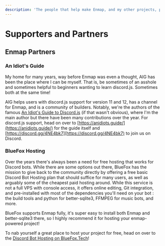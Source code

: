 ```yaml
---
description: 'The people that help make Enmap, and my other projects, possible!'
---
```


# Supporters and Partners

## Enmap Partners

### An Idiot's Guide

My home for many years, way before Enmap was even a thought, AIG has been the place where I can be myself. That is, be sometimes of an asshole and sometimes helpful to beginners wanting to learn discord.js. Sometimes both at the same time! 

AIG helps users with discord.js support for version 11 and 12, has a channel for Enmap, and is a community of builders. Notably, we're the authors of the famous [An Idiot's Guide to Discord.js](https://anidiots.guide/) \(if that wasn't obvious\), where I'm the main author but there have been many contributions over the year. For discord.js support, head on over to [https://anidiots.guide/](https://anidiots.guide/) for the guide itself and [https://discord.gg/4NE4bk7](https://discord.gg/4NE4bk7) to join us on Discord.

### BlueFox Hosting

Over the years there's always been a need for free hosting that works for Discord bots. While there are some options out there, BlueFox has the mission to give back to the community directly by offering a free basic Discord Bot Hosting plan that should suffice for many users, as well as arguably some of the cheapest paid hosting around. While this service is not a full VPS with console access, it offers online editing, Git integration, and pre-installed with most of the dependencies you'll need on your bot : the build tools and python for better-sqlite3, FFMPEG for music bots, and more. 

BlueFox supports Enmap fully, it's super easy to install both Enmap and better-sqlite3 there, so I highly recommend it for hosting your enmap-powered project!

To nab yourself a great place to host your project for free, head on over to the [Discord Bot Hosting on BlueFox.Tech](https://bluefox.tech/discord.php)!

